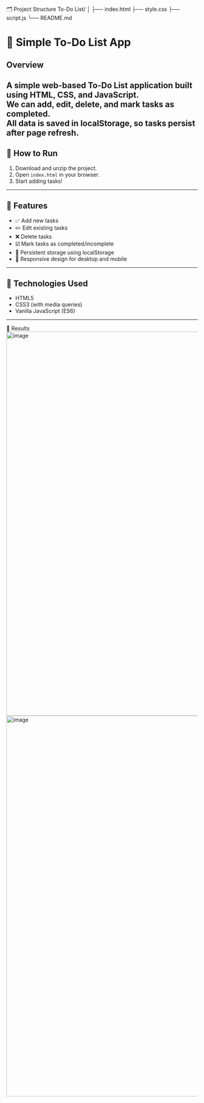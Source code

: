 🗂️ Project Structure
To-Do List/
│
├── index.html
├── style.css
├── script.js
└── README.md

# 📝 Simple To-Do List App
## Overview
A simple web-based To-Do List application built using **HTML**, **CSS**, and **JavaScript**.  
We can add, edit, delete, and mark tasks as completed.  
All data is saved in **localStorage**, so tasks persist after page refresh.
---

## 🚀 How to Run
1. Download and unzip the project.
2. Open `index.html` in your browser.
3. Start adding tasks!
---

## 🧩 Features
- ✅ Add new tasks  
- ✏️ Edit existing tasks  
- ❌ Delete tasks  
- ☑️ Mark tasks as completed/incomplete  
- 💾 Persistent storage using localStorage  
- 📱 Responsive design for desktop and mobile
---

## 🔧 Technologies Used
- HTML5  
- CSS3 (with media queries)  
- Vanilla JavaScript (ES6)
---

🧩 Results
<img width="1909" height="1012" alt="image" src="https://github.com/user-attachments/assets/4239dc43-4786-41d2-b730-87591f96d934" />
<img width="1923" height="1003" alt="image" src="https://github.com/user-attachments/assets/3647a966-e378-4b04-8846-cfc4176dcfe8" />





